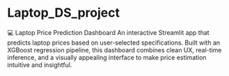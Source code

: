 # Laptop_DS_project

💻 Laptop Price Prediction Dashboard
An interactive Streamlit app that predicts laptop prices based on user-selected specifications. Built with an XGBoost regression pipeline, this dashboard combines clean UX, real-time inference, and a visually appealing interface to make price estimation intuitive and insightful.
